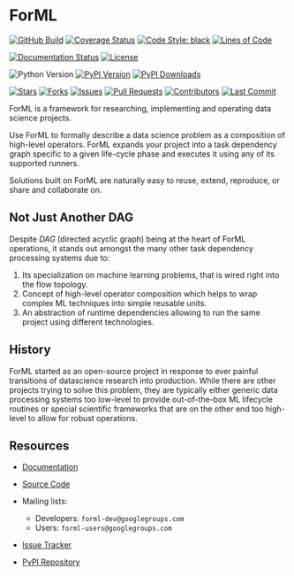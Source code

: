 <!--
 Licensed to the Apache Software Foundation (ASF) under one
 or more contributor license agreements.  See the NOTICE file
 distributed with this work for additional information
 regarding copyright ownership.  The ASF licenses this file
 to you under the Apache License, Version 2.0 (the
 "License"); you may not use this file except in compliance
 with the License.  You may obtain a copy of the License at

   http://www.apache.org/licenses/LICENSE-2.0

 Unless required by applicable law or agreed to in writing,
 software distributed under the License is distributed on an
 "AS IS" BASIS, WITHOUT WARRANTIES OR CONDITIONS OF ANY
 KIND, either express or implied.  See the License for the
 specific language governing permissions and limitations
 under the License.
-->

ForML
=====

[![GitHub Build](https://img.shields.io/github/workflow/status/formlio/forml/CI%20Build/main)](https://github.com/formlio/forml/actions/)
[![Coverage Status](https://img.shields.io/codecov/c/github/formlio/forml/main)](https://codecov.io/github/formlio/forml?branch=main)
[![Code Style: black](https://img.shields.io/badge/code%20style-black-000000)](https://github.com/psf/black)
[![Lines of Code](https://img.shields.io/tokei/lines/github/formlio/forml)](https://github.com/formlio/forml)

[![Documentation Status](https://readthedocs.org/projects/forml/badge/?version=latest)](https://docs.forml.io/en/latest/)
[![License](https://img.shields.io/pypi/l/forml)](http://www.apache.org/licenses/LICENSE-2.0.txt)

![Python Version](https://img.shields.io/pypi/pyversions/forml)
[![PyPI Version](https://img.shields.io/pypi/v/forml)](https://pypi.org/project/forml/)
[![PyPI Downloads](https://img.shields.io/pypi/dm/forml)](https://pypi.org/project/forml/)

[![Stars](https://img.shields.io/github/stars/formlio/forml)](https://github.com/formlio/forml/stargazers)
[![Forks](https://img.shields.io/github/forks/formlio/forml)](https://github.com/formlio/forml/fork)
[![Issues](https://img.shields.io/github/issues/formlio/forml)](https://github.com/formlio/forml/issues)
[![Pull Requests](https://img.shields.io/github/issues-pr/formlio/forml)](https://github.com/formlio/forml/pulls)
[![Contributors](https://img.shields.io/github/contributors/formlio/forml)](https://github.com/formlio/forml/graphs/contributors)
[![Last Commit](https://img.shields.io/github/last-commit/formlio/forml)](https://github.com/formlio/forml/commits/main)

ForML is a framework for researching, implementing and operating data science projects.

Use ForML to formally describe a data science problem as a composition of high-level operators. ForML expands your
project into a task dependency graph specific to a given life-cycle phase and executes it using any of its supported
runners.

Solutions built on ForML are naturally easy to reuse, extend, reproduce, or share and collaborate on.


Not Just Another DAG
--------------------

Despite *DAG* (directed acyclic graph) being at the heart of ForML operations, it stands out amongst the many other task
dependency processing systems due to:

1. Its specialization on machine learning problems, that is wired right into the flow topology.
2. Concept of high-level operator composition which helps to wrap complex ML techniques into simple reusable units.
3. An abstraction of runtime dependencies allowing to run the same project using different technologies.


History
-------

ForML started as an open-source project in response to ever painful transitions of datascience research into production.
While there are other projects trying to solve this problem, they are typically either generic data processing systems
too low-level to provide out-of-the-box ML lifecycle routines or special scientific frameworks that are on the other
end too high-level to allow for robust operations.


Resources
---------

* [Documentation](https://docs.forml.io/en/latest/)
* [Source Code](https://github.com/formlio/forml/)
* Mailing lists:

  * Developers: `forml-dev@googlegroups.com`
  * Users: `forml-users@googlegroups.com`

* [Issue Tracker](https://github.com/formlio/forml/issues/)
* [PyPI Repository](https://pypi.org/project/forml/)
